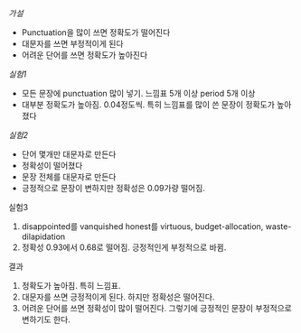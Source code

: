 *가설*
- Punctuation을 많이 쓰면 정확도가 떨어진다
- 대문자를 쓰면 부정적이게 된다
- 어려운 단어를 쓰면 정확도가 높아진다

*실험1*
- 모든 문장에 punctuation 많이 넣기. 느낌표 5개 이상 period 5개 이상
- 대부분 정확도가 높아짐. 0.04정도씩. 특히 느낌표를 많이 쓴 문장이 정확도가 높아졌다

*실험2*
- 단어 몇개만 대문자로 만든다
- 정확성이 떨어졌다
- 문장 전체를 대문자로 만든다
- 긍정적으로 문장이 변하지만 정확성은 0.09가량 떨어짐.

실험3
1. disappointed를 vanquished
honest를 virtuous, budget-allocation, waste-dilapidation
2. 정확성 0.93에서 0.68로 떨어짐. 긍정적인게 부정적으로 바뀜. 

결과
1. 정확도가 높아짐. 특히 느낌표. 
2. 대문자를 쓰면 긍정적이게 된다. 하지만 정확성은 떨어진다.
3. 어려운 단어를 쓰면 정확성이 많이 떨어진다. 그렇기에 긍정적인 문장이 부정적으로 변하기도 한다. 
